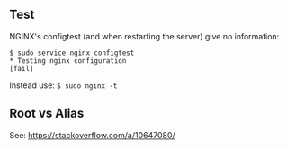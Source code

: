 ## Test

NGINX's configtest (and when restarting the server) give no information:

    $ sudo service nginx configtest
    * Testing nginx configuration                                           [fail]
 
Instead use: `$ sudo nginx -t`

## Root vs Alias

See: https://stackoverflow.com/a/10647080/
